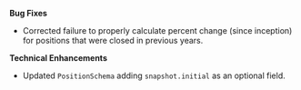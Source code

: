 **Bug Fixes**

* Corrected failure to properly calculate percent change (since inception) for positions that were closed in previous years.

**Technical Enhancements**

* Updated `PositionSchema` adding `snapshot.initial` as an optional field.